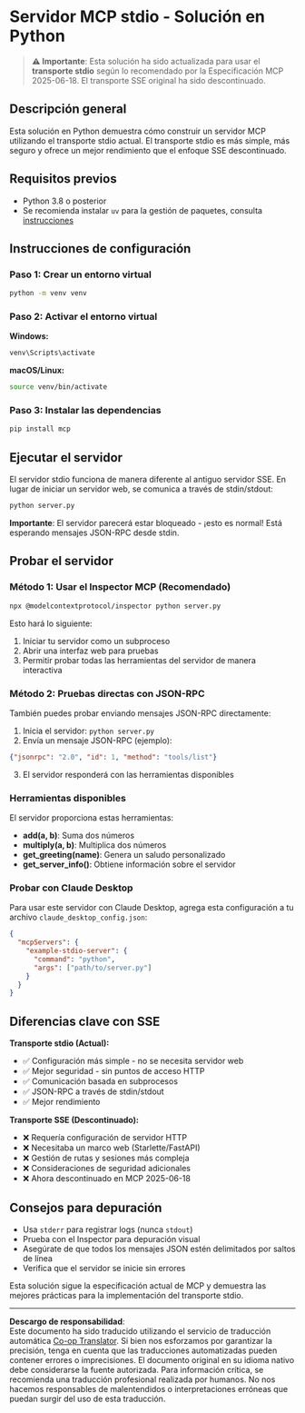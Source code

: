 <!--
CO_OP_TRANSLATOR_METADATA:
{
  "original_hash": "68cd055621b3370948a5a1dff7bedc9a",
  "translation_date": "2025-08-26T20:28:04+00:00",
  "source_file": "03-GettingStarted/05-stdio-server/solution/python/README.md",
  "language_code": "es"
}
-->
# Servidor MCP stdio - Solución en Python

> **⚠️ Importante**: Esta solución ha sido actualizada para usar el **transporte stdio** según lo recomendado por la Especificación MCP 2025-06-18. El transporte SSE original ha sido descontinuado.

## Descripción general

Esta solución en Python demuestra cómo construir un servidor MCP utilizando el transporte stdio actual. El transporte stdio es más simple, más seguro y ofrece un mejor rendimiento que el enfoque SSE descontinuado.

## Requisitos previos

- Python 3.8 o posterior
- Se recomienda instalar `uv` para la gestión de paquetes, consulta [instrucciones](https://docs.astral.sh/uv/#highlights)

## Instrucciones de configuración

### Paso 1: Crear un entorno virtual

```bash
python -m venv venv
```

### Paso 2: Activar el entorno virtual

**Windows:**
```bash
venv\Scripts\activate
```

**macOS/Linux:**
```bash
source venv/bin/activate
```

### Paso 3: Instalar las dependencias

```bash
pip install mcp
```

## Ejecutar el servidor

El servidor stdio funciona de manera diferente al antiguo servidor SSE. En lugar de iniciar un servidor web, se comunica a través de stdin/stdout:

```bash
python server.py
```

**Importante**: El servidor parecerá estar bloqueado - ¡esto es normal! Está esperando mensajes JSON-RPC desde stdin.

## Probar el servidor

### Método 1: Usar el Inspector MCP (Recomendado)

```bash
npx @modelcontextprotocol/inspector python server.py
```

Esto hará lo siguiente:
1. Iniciar tu servidor como un subproceso
2. Abrir una interfaz web para pruebas
3. Permitir probar todas las herramientas del servidor de manera interactiva

### Método 2: Pruebas directas con JSON-RPC

También puedes probar enviando mensajes JSON-RPC directamente:

1. Inicia el servidor: `python server.py`
2. Envía un mensaje JSON-RPC (ejemplo):

```json
{"jsonrpc": "2.0", "id": 1, "method": "tools/list"}
```

3. El servidor responderá con las herramientas disponibles

### Herramientas disponibles

El servidor proporciona estas herramientas:

- **add(a, b)**: Suma dos números
- **multiply(a, b)**: Multiplica dos números  
- **get_greeting(name)**: Genera un saludo personalizado
- **get_server_info()**: Obtiene información sobre el servidor

### Probar con Claude Desktop

Para usar este servidor con Claude Desktop, agrega esta configuración a tu archivo `claude_desktop_config.json`:

```json
{
  "mcpServers": {
    "example-stdio-server": {
      "command": "python",
      "args": ["path/to/server.py"]
    }
  }
}
```

## Diferencias clave con SSE

**Transporte stdio (Actual):**
- ✅ Configuración más simple - no se necesita servidor web
- ✅ Mejor seguridad - sin puntos de acceso HTTP
- ✅ Comunicación basada en subprocesos
- ✅ JSON-RPC a través de stdin/stdout
- ✅ Mejor rendimiento

**Transporte SSE (Descontinuado):**
- ❌ Requería configuración de servidor HTTP
- ❌ Necesitaba un marco web (Starlette/FastAPI)
- ❌ Gestión de rutas y sesiones más compleja
- ❌ Consideraciones de seguridad adicionales
- ❌ Ahora descontinuado en MCP 2025-06-18

## Consejos para depuración

- Usa `stderr` para registrar logs (nunca `stdout`)
- Prueba con el Inspector para depuración visual
- Asegúrate de que todos los mensajes JSON estén delimitados por saltos de línea
- Verifica que el servidor se inicie sin errores

Esta solución sigue la especificación actual de MCP y demuestra las mejores prácticas para la implementación del transporte stdio.

---

**Descargo de responsabilidad**:  
Este documento ha sido traducido utilizando el servicio de traducción automática [Co-op Translator](https://github.com/Azure/co-op-translator). Si bien nos esforzamos por garantizar la precisión, tenga en cuenta que las traducciones automatizadas pueden contener errores o imprecisiones. El documento original en su idioma nativo debe considerarse la fuente autorizada. Para información crítica, se recomienda una traducción profesional realizada por humanos. No nos hacemos responsables de malentendidos o interpretaciones erróneas que puedan surgir del uso de esta traducción.